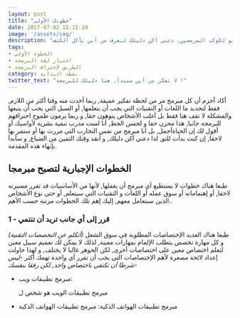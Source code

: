 ```yaml
---
layout: post
title: "خطوتك الأولى"
date: 2017-07-02 15:15:19
image: '/assets/img/'
description: "وصلت للتو لكوكب المرمجين, دعني أكن دليلك لتعرف من أين تأكل الكتف !"
tags:
- الخطوة الأولى
- اختيار لغة البرمجة
- الطريق لإحتراف البرمجة
category: نقطة البداية
twitter_text: "لا تفكر من أين ستبدأ, هنا دليلك للبرمجة !"
---
```



أكاد أجزم أن كل مبرمج مر من لحظة تفكير عميقة, ربما أخدت منه وقتا
أكثر من اللازم, فقط لتحديد ما اللغات أو التقنيات التي يجب أن يتعلمها,
أو السبل التي يجب أن يتبعها والمشكلة لا تقف هنا فقط بل أغلب الأشخاص يتوهون حقا,
و ربما يرمون طموح احترافهم للبرمجة جانبا, هذا محزن حقا و لحسن الحظ,
أنا لست مدرب تنمية بشرية لأواسيك أو أقول لك إن الحياةأجمل,
بل أنا مبرمج من نفس التجارب التي مررت بها أو ستمر بها لاحقا, إن كنت بدأت للتو,
لذا دعني أكن دليلك, و أنقد وقتك الثمين من الضياع, و سأبدأ بإنهاء هذه المقدمة.


## الخطوات الإجبارية لتصبح مبرمجا

طبعا هناك خطوات لا يستطيع أي مبرمج أن يغفلها, لأنها من الأساسيات
قد تقرر مسيرته لاحقا, أو إهتماماته أو سوق عمله أو اللغات و التقنيات التي سيتعلم,
أو حتى نوع الأشخاص الذين سيتعامل معهم, إليك إهم تلك الخطوات مرتبة حسب الأهم..

### 1 - قرر إلى أي جانب تريد أن تنتمي

طبعا هناك العديد الإختصاصات المطلوبة في سوق الشغل _(أتكلم عن التخصصات التقنية)_ و كل مهارة تخصص يتطلب
الإلمام بمهارات معينة, لذلك لا يمكن لك تعميم سبيل معين لتعلم اختصاص معين على اختصاصات أخرى, لكن الجوهر غالبا لا يختلف,
و لهذا حاولت إعداد لائحة مصغرة لأهم الإختصاصات التي يجب أن تقرر أي واحدة تهمك أكثر _-ليس شرطا أن تكتفي باختصاص واحد, لكن رفقا بنفسك-_

- مبرمج تطبيقات ويب:

    مبرمج تطبيقات الويب هو شخص ل
    

-  مبرمج تطبيقات الهواتف الذكية:
    مبرمج تطبيقات الهواتف الذكية
